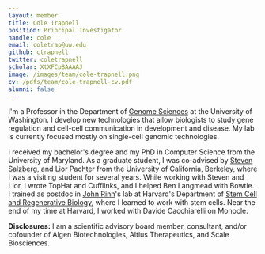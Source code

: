 ```yaml
---
layout: member
title: Cole Trapnell
position: Principal Investigator
handle: cole
email: coletrap@uw.edu
github: ctrapnell
twitter: coletrapnell
scholar: XtXFCp8AAAAJ
image: /images/team/cole-trapnell.png
cv: /pdfs/team/cole-trapnell-cv.pdf
alumni: false
---
```


I'm a Professor in the Department of [Genome Sciences](http://www.gs.washington.edu/) at the University of Washington.  I develop new technologies that allow biologists to study gene regulation and cell-cell communication in development and disease.  My lab is currently focused mostly on single-cell genomic technologies.

I received my bachelor's degree and my PhD in Computer Science from the University of Maryland. As a graduate student, I was co-advised by [Steven Salzberg](http://ccb.jhu.edu/people/salzberg/Salzberg/Salzberg_Lab_Home.html), and [Lior Pachter](http://math.berkeley.edu/~lpachter/) from the University of California, Berkeley, where I was a visiting student for several years. While working with Steven and Lior, I wrote TopHat and Cufflinks, and I helped Ben Langmead with Bowtie. I trained as postdoc in [John Rinn](http://www.rinnlab.com/)'s lab at Harvard's Department of [Stem Cell and Regenerative Biology](http://www.scrb.harvard.edu/), where I learned to work with stem cells.  Near the end of my time at Harvard, I worked with Davide Cacchiarelli on Monocle. 

**Disclosures:** I am a scientific advisory board member, consultant, and/or cofounder of Algen Biotechnologies,
Altius Therapeutics, and Scale Biosciences.
